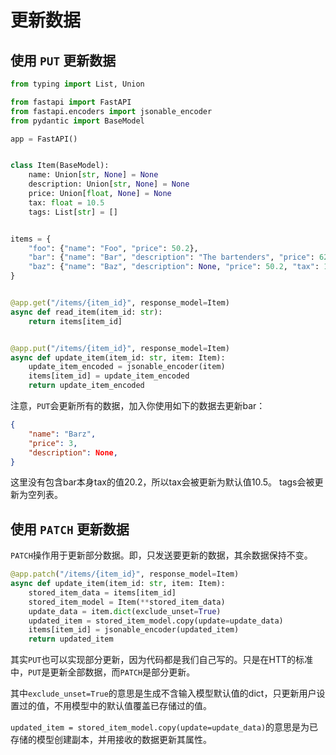 # 更新数据

## 使用 `PUT` 更新数据

```python
from typing import List, Union

from fastapi import FastAPI
from fastapi.encoders import jsonable_encoder
from pydantic import BaseModel

app = FastAPI()


class Item(BaseModel):
    name: Union[str, None] = None
    description: Union[str, None] = None
    price: Union[float, None] = None
    tax: float = 10.5
    tags: List[str] = []


items = {
    "foo": {"name": "Foo", "price": 50.2},
    "bar": {"name": "Bar", "description": "The bartenders", "price": 62, "tax": 20.2},
    "baz": {"name": "Baz", "description": None, "price": 50.2, "tax": 10.5, "tags": []},
}


@app.get("/items/{item_id}", response_model=Item)
async def read_item(item_id: str):
    return items[item_id]


@app.put("/items/{item_id}", response_model=Item)
async def update_item(item_id: str, item: Item):
    update_item_encoded = jsonable_encoder(item)
    items[item_id] = update_item_encoded
    return update_item_encoded
```

注意，`PUT`会更新所有的数据，加入你使用如下的数据去更新bar：

```json
{
    "name": "Barz",
    "price": 3,
    "description": None,
}
```

这里没有包含bar本身tax的值20.2，所以tax会被更新为默认值10.5。 tags会被更新为空列表。

## 使用 `PATCH` 更新数据

`PATCH`操作用于更新部分数据。即，只发送要更新的数据，其余数据保持不变。

```python
@app.patch("/items/{item_id}", response_model=Item)
async def update_item(item_id: str, item: Item):
    stored_item_data = items[item_id]
    stored_item_model = Item(**stored_item_data)
    update_data = item.dict(exclude_unset=True)
    updated_item = stored_item_model.copy(update=update_data)
    items[item_id] = jsonable_encoder(updated_item)
    return updated_item
```

其实`PUT`也可以实现部分更新，因为代码都是我们自己写的。只是在HTT的标准中，`PUT`是更新全部数据，而`PATCH`是部分更新。

其中`exclude_unset=True`的意思是生成不含输入模型默认值的dict，只更新用户设置过的值，不用模型中的默认值覆盖已存储过的值。

`updated_item = stored_item_model.copy(update=update_data)`的意思是为已存储的模型创建副本，并用接收的数据更新其属性。